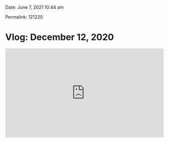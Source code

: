 
Date: June 7, 2021 10:44 am

Permalink: 121220

# Vlog: December 12, 2020

 <div style="width:100%;height:0px;position:relative;padding-bottom:56.250%;"><iframe src="https://streamable.com/e/48uv6u" frameborder="0" width="100%" height="100%" allowfullscreen style="width:100%;height:100%;position:absolute;left:0px;top:0px;overflow:hidden;"></iframe></div>
